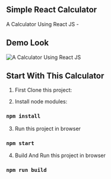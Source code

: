## Simple React Calculator
A Calculator Using React JS - 

## Demo Look
 
![A Calculator Using React JS][calculator-screenshot]

[calculator-screenshot]: https://i.ibb.co/qrGc5vM/demo-look.png "A Calculator Using React JS"

## Start With This Calculator

1) First Clone this project:

2) Install node modules:

### `npm install`

3) Run this project in browser

### `npm start`

4) Build And Run this project in browser

### `npm run build`
